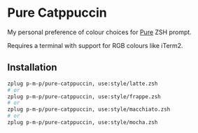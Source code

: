 # Pure Catppuccin

My personal preference of colour choices for [Pure](https://github.com/sindresorhus/pure) ZSH prompt.

Requires a terminal with support for RGB colours like iTerm2.

## Installation

```sh
zplug p-m-p/pure-catppuccin, use:style/latte.zsh
# or
zplug p-m-p/pure-catppuccin, use:style/frappe.zsh
# or
zplug p-m-p/pure-catppuccin, use:style/macchiato.zsh
# or
zplug p-m-p/pure-catppuccin, use:style/mocha.zsh
```
